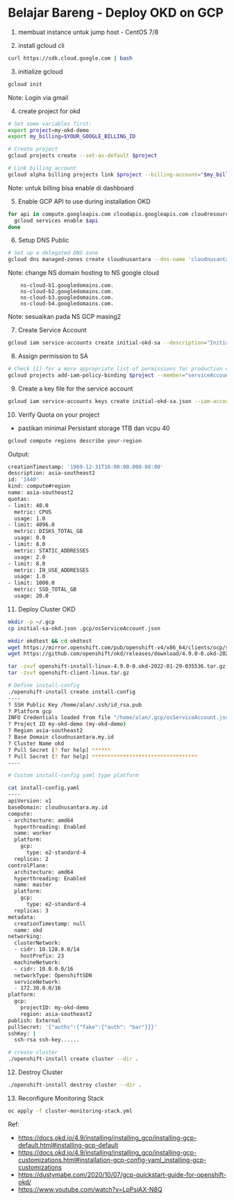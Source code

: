 # Belajar Bareng - Deploy OKD on GCP

1. membuat instance untuk jump host - CentOS 7/8

2. install gcloud cli

```bash
curl https://sdk.cloud.google.com | bash
```

3. initialize gcloud

```bash
gcloud init
```

Note: Login via gmail

4. create project for okd

```bash
# Set some variables first:
export project=my-okd-demo
export my_billing=$YOUR_GOOGLE_BILLING_ID

# Create project
gcloud projects create --set-as-default $project

# Link billing account
gcloud alpha billing projects link $project --billing-account="$my_billing"
```

Note: untuk billing bisa enable di dashboard

5. Enable GCP API to use during installation OKD

```bash
for api in compute.googleapis.com cloudapis.googleapis.com cloudresourcemanager.googleapis.com dns.googleapis.com iamcredentials.googleapis.com iam.googleapis.com servicemanagement.googleapis.com serviceusage.googleapis.com storage-api.googleapis.com storage-component.googleapis.com; do
  gcloud services enable $api
done
```

6. Setup DNS Public

```bash
# Set up a delegated DNS zone
gcloud dns managed-zones create cloudnusantara --dns-name 'cloudnusantara.my.id' --description 'cloud nusantara for okd'
```

Note: change NS domain hosting to NS google cloud

```
    ns-cloud-b1.googledomains.com.
    ns-cloud-b2.googledomains.com.
    ns-cloud-b3.googledomains.com.
    ns-cloud-b4.googledomains.com. 
```

Note: sesuaikan pada NS GCP masing2

7. Create Service Account

```bash
gcloud iam service-accounts create initial-okd-sa --description="Initial SA for OKD" --display-name="OKD SA"
```

8. Assign permission to SA

```bash
# Check [1] for a more appropriate list of permissions for production clusters
gcloud projects add-iam-policy-binding $project --member="serviceAccount:initial-okd-sa@$project.iam.gserviceaccount.com" --role="roles/owner"
```

9. Create a key file for the service account

```bash
gcloud iam service-accounts keys create initial-okd-sa.json --iam-account=initial-okd-sa@$project.iam.gserviceaccount.com
```

10. Verify Quota on your project

- pastikan minimal Persistant storage 1TB dan vcpu 40

```bash
gcloud compute regions describe your-region
```

Output:

```bash
creationTimestamp: '1969-12-31T16:00:00.000-08:00'
description: asia-southeast2
id: '1440'
kind: compute#region
name: asia-southeast2
quotas:
- limit: 40.0
  metric: CPUS
  usage: 1.0
- limit: 4096.0
  metric: DISKS_TOTAL_GB
  usage: 0.0
- limit: 8.0
  metric: STATIC_ADDRESSES
  usage: 2.0
- limit: 8.0
  metric: IN_USE_ADDRESSES
  usage: 1.0
- limit: 1000.0
  metric: SSD_TOTAL_GB
  usage: 20.0
```

11. Deploy Cluster OKD

```bash
mkdir -p ~/.gcp
cp initial-sa-okd.json .gcp/osServiceAccount.json

mkdir okdtest && cd okdtest
wget https://mirror.openshift.com/pub/openshift-v4/x86_64/clients/ocp/stable/openshift-client-linux.tar.gz
wget https://github.com/openshift/okd/releases/download/4.9.0-0.okd-2022-01-29-035536/openshift-install-linux-4.9.0-0.okd-2022-01-29-035536.tar.gz

tar -zxvf openshift-install-linux-4.9.0-0.okd-2022-01-29-035536.tar.gz 
tar -zxvf openshift-client-linux.tar.gz

# Define install-config
./openshift-install create install-config
----
? SSH Public Key /home/alan/.ssh/id_rsa.pub
? Platform gcp
INFO Credentials loaded from file "/home/alan/.gcp/osServiceAccount.json" 
? Project ID my-okd-demo (my-okd-demo)
? Region asia-southeast2
? Base Domain cloudnusantara.my.id
? Cluster Name okd
? Pull Secret [? for help] ******
? Pull Secret [? for help] **********************************
----

# Custom install-config yaml type platform

cat install-config.yaml
----
apiVersion: v1
baseDomain: cloudnusantara.my.id
compute:
- architecture: amd64
  hyperthreading: Enabled
  name: worker
  platform:
    gcp:
      type: e2-standard-4
  replicas: 2
controlPlane:
  architecture: amd64
  hyperthreading: Enabled
  name: master
  platform:
    gcp:
      type: e2-standard-4
  replicas: 3
metadata:
  creationTimestamp: null
  name: okd
networking:
  clusterNetwork:
  - cidr: 10.128.0.0/14
    hostPrefix: 23
  machineNetwork:
  - cidr: 10.0.0.0/16
  networkType: OpenshiftSDN
  serviceNetwork:
  - 172.30.0.0/16
platform:
  gcp:
    projectID: my-okd-demo
    region: asia-southeast2
publish: External
pullSecret: '{"auths":{"fake":{"auth": "bar"}}}'
sshKey: |
  ssh-rsa ssh-key......

# create cluster
./openshift-install create cluster --dir .
```

12. Destroy Cluster

```bash
./openshift-install destroy cluster --dir .
```

13. Reconfigure Monitoring Stack

```bash
oc apply -f cluster-monitoring-stack.yml
```

Ref:

- <https://docs.okd.io/4.9/installing/installing_gcp/installing-gcp-default.html#installing-gcp-default>
- <https://docs.okd.io/4.9/installing/installing_gcp/installing-gcp-customizations.html#installation-gcp-config-yaml_installing-gcp-customizations>
- <https://dustymabe.com/2020/10/07/gcp-quickstart-guide-for-openshift-okd/>
- <https://www.youtube.com/watch?v=LpPsjAX-N8Q>
